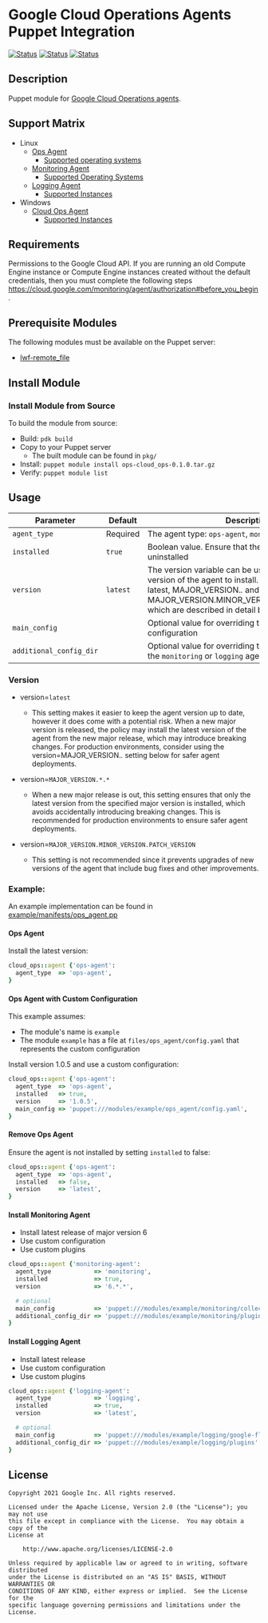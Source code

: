 # Google Cloud Operations Agents Puppet Integration

[![Status](https://github.com/BlueMedora/google-puppet-agents/workflows/linux/badge.svg)](https://github.com/BlueMedora/google-puppet-agents/linux)
[![Status](https://github.com/BlueMedora/google-puppet-agents/workflows/windows/badge.svg)](https://github.com/BlueMedora/google-puppet-agents/windows)
[![Status](https://github.com/BlueMedora/google-puppet-agents/workflows/shellcheck/badge.svg)](https://github.com/BlueMedora/google-puppet-agents/shellcheck)

## Description

Puppet module for [Google Cloud Operations agents](https://cloud.google.com/stackdriver/docs/solutions/agents).

## Support Matrix

- Linux
  - [Ops Agent](https://cloud.google.com/stackdriver/docs/solutions/agents/ops-agent)
    - [Supported operating systems](https://cloud.google.com/stackdriver/docs/solutions/agents/ops-agent#supported_operating_systems)
  - [Monitoring Agent](https://cloud.google.com/stackdriver/docs/solutions/agents/monitoring)
    - [Supported Operating Systems](https://cloud.google.com/stackdriver/docs/solutions/agents/monitoring#supported_operating_systems)
  - [Logging Agent](https://cloud.google.com/stackdriver/docs/solutions/agents/logging)
    - [Supported Instances](https://cloud.google.com/stackdriver/docs/solutions/agents/logging#supported_vms)
- Windows
  - [Cloud Ops Agent](https://cloud.google.com/stackdriver/docs/solutions/agents/ops-agent)
    - [Supported Instances](https://cloud.google.com/stackdriver/docs/solutions/agents/ops-agent#supported_vms)

## Requirements

Permissions to the Google Cloud API. If you are running an old Compute Engine instance or Compute Engine instances created without the default credentials, then you must complete the following steps https://cloud.google.com/monitoring/agent/authorization#before_you_begin.

## Prerequisite Modules

The following modules must be available on the Puppet server:
- [lwf-remote_file](https://forge.puppet.com/modules/lwf/remote_file)

## Install Module

### Install Module from Source
To build the module from source:
- Build: `pdk build`
- Copy to your Puppet server
  - The built module can be found in `pkg/`
- Install: `puppet module install ops-cloud_ops-0.1.0.tar.gz`
- Verify: `puppet module list`

## Usage

| Parameter               | Default       | Description                                                       |
| ---                     | ---           | ---                                                               |
| `agent_type`            | Required      | The agent type: `ops-agent`, `monitoring`, `logging`              |
| `installed`             | `true`        | Boolean value. Ensure that the agent is installed or uninstalled  |
| `version`               | `latest`      | The version variable can be used to specify which version of the agent to install. The allowed values are latest, MAJOR_VERSION.*.* and MAJOR_VERSION.MINOR_VERSION.PATCH_VERSION, which are described in detail below. |
| `main_config`           |               | Optional value for overriding the default configuration           |
| `additional_config_dir` |               | Optional value for overriding the plugins directory for the `monitoring` or `logging` agents |

### Version

- version=`latest`
  - This setting makes it easier to keep the agent version up to date, however it does come with a potential risk. When a new major version is released, the policy may install the latest version of the agent from the new major release, which may introduce breaking changes. For production environments, consider using the version=MAJOR_VERSION.*.* setting below for safer agent deployments.

- version=`MAJOR_VERSION.*.*`
  - When a new major release is out, this setting ensures that only the latest version from the specified major version is installed, which avoids accidentally introducing breaking changes. This is recommended for production environments to ensure safer agent deployments.

- version=`MAJOR_VERSION.MINOR_VERSION.PATCH_VERSION`
  - This setting is not recommended since it prevents upgrades of new versions of the agent that include bug fixes and other improvements.

### Example:

An example implementation can be found in [example/manifests/ops_agent.pp](example/manifests/ops_agent.pp)

#### Ops Agent

Install the latest version:
```ruby
cloud_ops::agent {'ops-agent':
  agent_type  => 'ops-agent',
}
```

#### Ops Agent with Custom Configuration

This example assumes:
- The module's name is `example`
- The module `example` has a file at `files/ops_agent/config.yaml` that represents the custom configuration

Install version 1.0.5 and use a custom configuration:
```ruby
cloud_ops::agent {'ops-agent':
  agent_type  => 'ops-agent',
  installed   => true,
  version     => '1.0.5',
  main_config => 'puppet:///modules/example/ops_agent/config.yaml',
}
```

#### Remove Ops Agent

Ensure the agent is not installed by setting `installed` to false:
```ruby
cloud_ops::agent {'ops-agent':
  agent_type  => 'ops-agent',
  installed   => false,
  version     => 'latest',
}
```

#### Install Monitoring Agent

- Install latest release of major version 6
- Use custom configuration
- Use custom plugins

```ruby
cloud_ops::agent {'monitoring-agent':
  agent_type            => 'monitoring',
  installed             => true,
  version               => '6.*.*',

  # optional
  main_config           => 'puppet:///modules/example/monitoring/collectd.conf',
  additional_config_dir => 'puppet:///modules/example/monitoring/plugins'
}
```

#### Install Logging Agent

- Install latest release
- Use custom configuration
- Use custom plugins

```ruby
cloud_ops::agent {'logging-agent':
  agent_type            => 'logging',
  installed             => true,
  version               => 'latest',

  # optional
  main_config           => 'puppet:///modules/example/logging/google-fluentd.conf',
  additional_config_dir => 'puppet:///modules/example/logging/plugins'
}
```

## License

```
Copyright 2021 Google Inc. All rights reserved.

Licensed under the Apache License, Version 2.0 (the "License"); you may not use
this file except in compliance with the License.  You may obtain a copy of the
License at

    http://www.apache.org/licenses/LICENSE-2.0

Unless required by applicable law or agreed to in writing, software distributed
under the License is distributed on an "AS IS" BASIS, WITHOUT WARRANTIES OR
CONDITIONS OF ANY KIND, either express or implied.  See the License for the
specific language governing permissions and limitations under the License.
```
